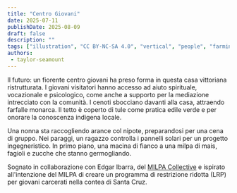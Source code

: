 ```yaml
---
title: "Centro Giovani"
date: 2025-07-11
publishDate: 2025-08-09
draft: false
description: ""
tags: ["illustration", "CC BY-NC-SA 4.0", "vertical", "people", "farming", "cooperation", "solar"]
authors:
 - taylor-seamount
---
```


Il futuro: un fiorente centro giovani ha preso forma in questa casa vittoriana ristrutturata. I giovani visitatori hanno accesso ad aiuto spirituale, vocazionale e psicologico, come anche a supporto per la mediazione intrecciato con la comunità. I cenoti sbocciano davanti alla casa, attraendo farfalle monarca. Il tetto è coperto di tule come pratica edile verde e per onorare la conoscenza indigena locale.

Una nonna sta raccogliendo arance col nipote, preparandosi per una cena di gruppo. Nei paraggi, un ragazzo controlla i pannelli solari per un progetto ingegneristico. In primo piano, una macina di fianco a una milpa di mais, fagioli e zucche che stanno germogliando.

Sognato in collaborazione con Edgar Ibarra, del [MILPA Collective](https://milpacollective.org/) e ispirato all'intenzione del MILPA di creare un programma di restrizione ridotta (LRP) per giovani carcerati nella contea di Santa Cruz.
